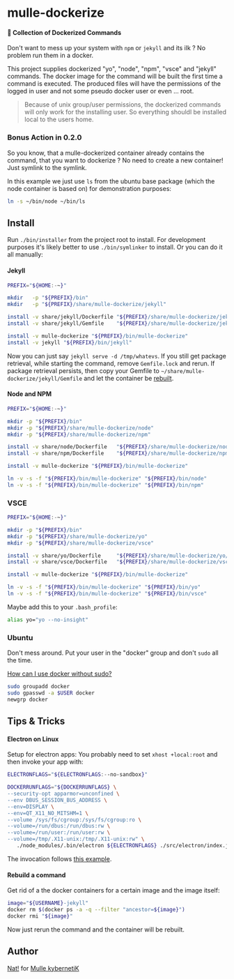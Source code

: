 # mulle-dockerize

#### 🔌 Collection of Dockerized Commands

Don't want to mess up your system with `npm` or `jekyll` and its ilk ? No
problem run them in a docker.

This project supplies dockerized "yo", "node", "npm", "vsce" and "jekyll"
commands. The docker image for the command will be built the first time a
command is executed. The produced files will have the permissions of the logged
in user and not some pseudo docker user or even ... root.

> Because of unix group/user permissions, the dockerized commands will only
> work for the installing user. So everything shouldl be installed local to the
> users home.


### Bonus Action in 0.2.0

So you know, that a mulle-dockerized container already contains the command,
that you want to dockerize ? No need to create a new container! Just symlink
to the symlink.

In this example we just use `ls` from the ubuntu base package (which the node
container is based on) for demonstration purposes:

```sh
ln -s ~/bin/node ~/bin/ls
```


## Install

Run `./bin/installer` from the project root to install. For development
purposes it's likely better to use `./bin/symlinker` to install. Or you can
do it all manually:


#### Jekyll

``` sh
PREFIX="${HOME:-~}"

mkdir   -p "${PREFIX}/bin"
mkdir   -p "${PREFIX}/share/mulle-dockerize/jekyll"

install -v share/jekyll/Dockerfile "${PREFIX}/share/mulle-dockerize/jekyll/Dockerfile"
install -v share/jekyll/Gemfile    "${PREFIX}/share/mulle-dockerize/jekyll/Gemfile"

install -v mulle-dockerize "${PREFIX}/bin/mulle-dockerize"
install -v jekyll "${PREFIX}/bin/jekyll"
```

Now you can just say `jekyll serve -d /tmp/whatevs`. If you still get package
retrieval, while starting the command, remove `Gemfile.lock` and rerun. If
package retrieval persists, then copy your Gemfile to
`~/share/mulle-dockerize/jekyll/Gemfile` and let the container be
[rebuilt](#rebuild-a-command).


#### Node and NPM

``` sh
PREFIX="${HOME:-~}"

mkdir -p "${PREFIX}/bin"
mkdir -p "${PREFIX}/share/mulle-dockerize/node"
mkdir -p "${PREFIX}/share/mulle-dockerize/npm"

install -v share/node/Dockerfile   "${PREFIX}/share/mulle-dockerize/node/Dockerfile"
install -v share/npm/Dockerfile    "${PREFIX}/share/mulle-dockerize/npm/Dockerfile"

install -v mulle-dockerize "${PREFIX}/bin/mulle-dockerize"

ln -v -s -f "${PREFIX}/bin/mulle-dockerize" "${PREFIX}/bin/node"
ln -v -s -f "${PREFIX}/bin/mulle-dockerize" "${PREFIX}/bin/npm"
```

### VSCE

``` sh
PREFIX="${HOME:-~}"

mkdir -p "${PREFIX}/bin"
mkdir -p "${PREFIX}/share/mulle-dockerize/yo"
mkdir -p "${PREFIX}/share/mulle-dockerize/vsce"

install -v share/yo/Dockerfile     "${PREFIX}/share/mulle-dockerize/yo/Dockerfile"
install -v share/vsce/Dockerfile   "${PREFIX}/share/mulle-dockerize/vsce/Dockerfile"

install -v mulle-dockerize "${PREFIX}/bin/mulle-dockerize"

ln -v -s -f "${PREFIX}/bin/mulle-dockerize" "${PREFIX}/bin/yo"
ln -v -s -f "${PREFIX}/bin/mulle-dockerize" "${PREFIX}/bin/vsce"
```

Maybe add this to your `.bash_profile`:

``` sh
alias yo="yo --no-insight"
```

### Ubuntu

Don't mess around. Put your user in the "docker" group and don't `sudo`
all the time.

[How can I use docker without sudo?](https://askubuntu.com/questions/477551/how-can-i-use-docker-without-sudo)

``` sh
sudo groupadd docker
sudo gpasswd -a $USER docker
newgrp docker
```

## Tips & Tricks

#### Electron on Linux

Setup for electron apps: You probably need to set `xhost +local:root` and then
invoke your app with:

``` sh
ELECTRONFLAGS="${ELECTRONFLAGS:--no-sandbox}"

DOCKERRUNFLAGS="${DOCKERRUNFLAGS} \
--security-opt apparmor=unconfined \
--env DBUS_SESSION_BUS_ADDRESS \
--env=DISPLAY \
--env=QT_X11_NO_MITSHM=1 \
--volume /sys/fs/cgroup:/sys/fs/cgroup:ro \
--volume=/run/dbus:/run/dbus:rw \
--volume=/run/user:/run/user:rw \
--volume=/tmp/.X11-unix:/tmp/.X11-unix:rw" \
   ./node_modules/.bin/electron ${ELECTRONFLAGS} ./src/electron/index.js "$@"
```

The invocation follows [this example](https://medium.com/ingeniouslysimple/building-an-electron-app-from-scratch-part-1-a1d9012c146a).

#### Rebuild a command

Get rid of a the docker containers for a certain image and the image itself:

``` sh
image="${USERNAME}-jekyll"
docker rm $(docker ps -a -q --filter "ancestor=${image}")
docker rmi "${image}"
```

Now just rerun the command and the container will be rebuilt.

## Author

[Nat!](//www.mulle-kybernetik.com/weblog) for
[Mulle kybernetiK](//www.mulle-kybernetik.com)
